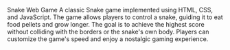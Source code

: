 Snake Web Game
A classic Snake game implemented using HTML, CSS, and JavaScript. The game allows players to control a snake, guiding it to eat food pellets and grow longer. The goal is to achieve the highest score without colliding with the borders or the snake's own body. Players can customize the game's speed and enjoy a nostalgic gaming experience.
